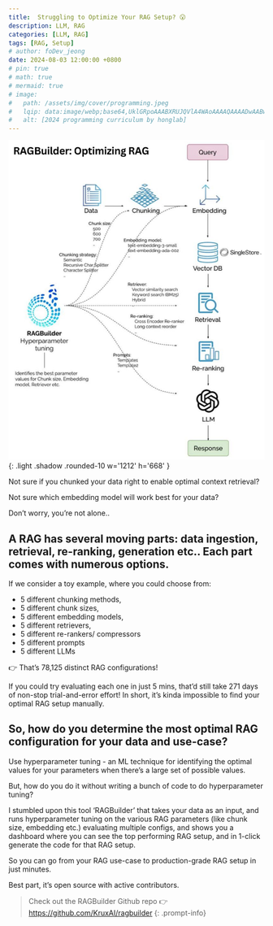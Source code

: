 ```yaml
---
title:  Struggling to Optimize Your RAG Setup? 😮
description: LLM, RAG
categories: [LLM, RAG]
tags: [RAG, Setup]
# author: foDev_jeong
date: 2024-08-03 12:00:00 +0800
# pin: true
# math: true
# mermaid: true
# image:
#   path: /assets/img/cover/programming.jpeg
#   lqip: data:image/webp;base64,UklGRpoAAABXRUJQVlA4WAoAAAAQAAAADwAABwAAQUxQSDIAAAARL0AmbZurmr57yyIiqE8oiG0bejIYEQTgqiDA9vqnsUSI6H+oAERp2HZ65qP/VIAWAFZQOCBCAAAA8AEAnQEqEAAIAAVAfCWkAALp8sF8rgRgAP7o9FDvMCkMde9PK7euH5M1m6VWoDXf2FkP3BqV0ZYbO6NA/VFIAAAA
#   alt: [2024 programming curriculum by honglab]
---
```


![ RAGBuilder ](/assets/img/llm/ragbuilder-optimizing-rag.jpeg){: .light .shadow .rounded-10 w='1212' h='668' }

Not sure if you chunked your data right to enable optimal context retrieval?

Not sure which embedding model will work best for your data?

Don’t worry, you’re not alone..
 
## A RAG has several moving parts: data ingestion, retrieval, re-ranking, generation etc.. Each part comes with numerous options. 

If we consider a toy example, where you could choose from: 
- 5 different chunking methods,
- 5 different chunk sizes,
- 5 different embedding models,
- 5 different retrievers,
- 5 different re-rankers/ compressors
- 5 different prompts
- 5 different LLMs

👉 That’s 78,125 distinct RAG configurations! 

If you could try evaluating each one in just 5 mins, that’d still take 271 days of non-stop trial-and-error effort! In short, it’s kinda impossible to find your optimal RAG setup manually.

## So, how do you determine the most optimal RAG configuration for your data and use-case?

Use hyperparameter tuning - an ML technique for identifying the optimal values for your parameters when there’s a large set of possible values.

But, how do you do it without writing a bunch of code to do hyperparameter tuning?

I stumbled upon this tool ‘RAGBuilder’ that takes your data as an input, and runs hyperparameter tuning on the various RAG parameters (like chunk size, embedding etc.) evaluating multiple configs, and shows you a dashboard where you can see the top performing RAG setup, and in 1-click generate the code for that RAG setup. 

So you can go from your RAG use-case to production-grade RAG setup in just minutes.

Best part, it’s open source with active contributors.

> Check out the RAGBuilder Github repo 👉 <https://github.com/KruxAI/ragbuilder>
{: .prompt-info}